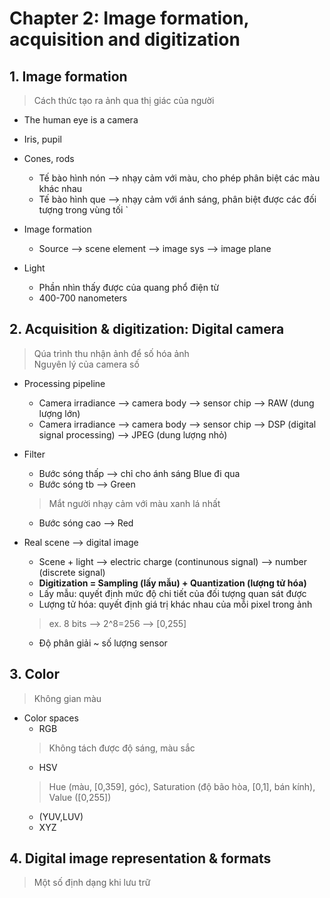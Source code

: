 # Chapter 2: Image formation, acquisition and digitization

## 1. Image formation
> Cách thức tạo ra ảnh qua thị giác của người

* The human eye is a camera

* Iris, pupil

* Cones, rods
  - Tế bào hình nón --> nhạy cảm với màu, cho phép phân biệt các màu khác nhau 
  - Tế bào hình que --> nhạy cảm với ánh sáng, phân biệt được các đối tượng trong vùng tối `

* Image formation
  - Source --> scene element --> image sys --> image plane

* Light
  - Phần nhìn thấy được của quang phổ điện từ
  - 400-700 nanometers 

## 2. Acquisition & digitization: Digital camera
> Qúa trình thu nhận ảnh để số hóa ảnh \
> Nguyên lý của camera số

* Processing pipeline
  - Camera irradiance --> camera body --> sensor chip --> RAW (dung lượng lớn) 
  - Camera irradiance --> camera body --> sensor chip --> DSP (digital signal processing) --> JPEG (dung lượng nhỏ)

* Filter
  - Bước sóng thấp  --> chỉ cho ánh sáng Blue đi qua
  - Bước sóng tb    --> Green
  > Mắt người nhạy cảm với màu xanh lá nhất
  - Bước sóng cao   --> Red

* Real scene --> digital image
  - Scene + light --> electric charge (continunous signal) --> number (discrete signal)
  - **Digitization = Sampling (lấy mẫu) + Quantization (lượng tử hóa)**
  - Lấy mẫu: quyết định mức độ chi tiết của đối tượng quan sát được
  - Lượng tử hóa: quyết định giá trị khác nhau của mỗi pixel trong ảnh 
  > ex. 8 bits --> 2^8=256 --> [0,255]
  - Độ phân giải ~ số lượng sensor

## 3. Color
> Không gian màu

* Color spaces
  - RGB
  > Không tách được độ sáng, màu sắc
  - HSV
  > Hue (màu, [0,359], góc), Saturation (độ bão hòa, [0,1], bán kính), Value ([0,255])
  - (YUV,LUV)
  - XYZ

## 4. Digital image representation & formats
> Một số định dạng khi lưu trữ
